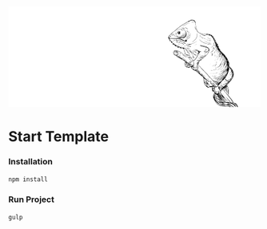 ![Start Template](https://raw.githubusercontent.com/voronovam/start-template/master/start_template.png)

# Start Template

### Installation

`npm install`

### Run Project

`gulp`